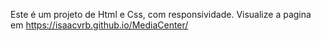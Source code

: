Este é um projeto de Html e Css, com responsividade.
Visualize a pagina em https://isaacvrb.github.io/MediaCenter/